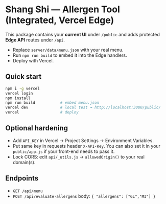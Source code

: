 # Shang Shi — Allergen Tool (Integrated, Vercel Edge)

This package contains your **current UI** under `/public` and adds protected **Edge API** routes under `/api`.
- Replace `server/data/menu.json` with your real menu.
- Run `npm run build` to embed it into the Edge handlers.
- Deploy with Vercel.

## Quick start
```bash
npm i -g vercel
vercel login
npm install
npm run build           # embed menu.json
vercel dev              # local test → http://localhost:3000/public/
vercel                  # deploy
```

## Optional hardening
- Add `API_KEY` in Vercel → Project Settings → Environment Variables.
- Put same key in requests header `X-API-Key`. You can also set it in your `public/app.js` if your front-end needs to pass it.
- Lock CORS: edit `api/_utils.js` → `allowedOrigin()` to your real domain(s).

## Endpoints
- `GET /api/menu`
- `POST /api/evaluate-allergens`  body: `{ "allergens": ["GL","MI"] }`